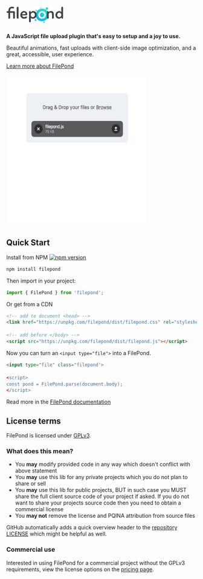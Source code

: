 # <img src="https://github.com/pqina/filepond-github-assets/blob/master/logo.svg" height="44" alt="FilePond"/>

**A JavaScript file upload plugin that's easy to setup and a joy to use.**

Beautiful animations, fast uploads with client-side image optimization, and a great, accessible, user experience.

[Learn more about FilePond](https://pqina.nl/filepond)


<img src="https://github.com/pqina/filepond-github-assets/blob/master/filepond-animation-01.gif" width="370" height="400" alt=""/>


## Quick Start

Install from NPM [![npm version](https://badge.fury.io/js/filepond.svg)](https://badge.fury.io/js/filepond)
```bash
npm install filepond
```

Then import in your project:

```js
import { FilePond } from 'filepond';
```

Or get from a CDN

```html
<!-- add to document <head> -->
<link href="https://unpkg.com/filepond/dist/filepond.css" rel="stylesheet">

<!-- add before </body> -->
<script src="https://unpkg.com/filepond/dist/filepond.js"></script>
```

Now you can turn an `<input type="file">` into a FilePond.

```html
<input type="file" class="filepond'>

<script>
const pond = FilePond.parse(document.body);
</script>
```

Read more in the [FilePond documentation](https://pqina.nl/filepond/docs/patterns/getting-started/)


## License terms

FilePond is licensed under [GPLv3](https://opensource.org/licenses/GPL-3.0).

### What does this mean?

* You **may** modify provided code in any way which doesn't conflict with above statement
* You **may** use this lib for any private projects which you do not plan to share or sell
* You **may** use this lib for public projects, BUT in such case you MUST share the full client source code of your project if asked. If you do not want to share your projects source code then you need to obtain a commercial license
* You **may not** remove the license and PQINA attribution from source files

GitHub automatically adds a quick overview header to the [repository LICENSE](https://github.com/pqina/filepond/blob/master/LICENSE) which might be helpful as well.

### Commercial use

Interested in using FilePond for a commercial project without the GPLv3 requirements, view the license options on the [pricing page](https://pqina.nl/filepond/pricing.html).
